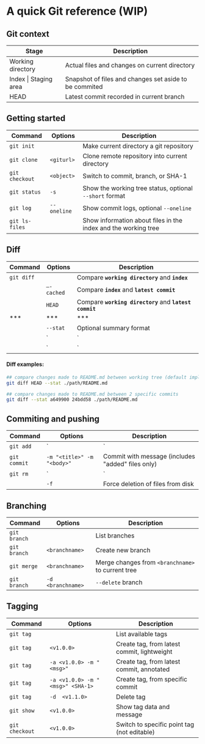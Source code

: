 
# A quick Git reference (WIP)

## Git context

| Stage | Description |
|-------|-------------|
| Working directory | Actual files and changes on current directory |
| Index            \| Staging area | Snapshot of files and changes set aside to be commited |
| HEAD              | Latest commit recorded in current branch  |

## Getting started

| Command     | Options     | Description |
|-------------|-------------|---------------------------------------------------------|
| `git init`  |             | Make current directory a git repository |
| `git clone` | `<giturl>`  | Clone remote repository into current directory |
| `git checkout`| `<object>`| Switch to commit, branch, or SHA-1 |
| `git status`| `-s`        | Show the working tree status, optional `--short` format |
| `git log`   | `--oneline` | Show commit logs, optional `--oneline` |
| `git ls-files`|           | Show information about files in the index and the working tree |

## Diff

| Command     | Options     | Description |
|-------------|-------------|---------------------------------------------------------|
| `git diff`  |             | Compare **`working directory`** and **`index`** |
|             | `–-cached`  | Compare **`index`** and **`latest commit`** |
|             | `HEAD`      | Compare **`working directory`** and **`latest commit`** |
| *** | *** | *** |
|             | `--stat`    | Optional summary format |
|             | `<commit> <commit> | <branch> <branch>`  | Commits or blobs to compare |
|             | `<path> | <file>`    | Make output relative to `<path>` |

#### Diff examples:

```bash
## compare changes made to README.md between working tree (default implied) and latest commit (HEAD)
git diff HEAD --stat ./path/README.md

## compare changes made to README.md between 2 specific commits
git diff --stat a649900 24bdd58 ./path/README.md
```

## Commiting and pushing

| Command     | Options     | Description |
|-------------|-------------|---------------------------------------------------------|
| `git add`         | `<file> | <path>`   |  Add files to staging area  |
| `git commit`      | `-m "<title>" -m "<body>"`  |  Commit with message (includes "added" files only) |
| `git rm`          | `<file> | <path>`   |  Remove files from the working tree and from the index |
|                   | `-f`                |  Force deletion of files from disk |

## Branching

| Command     | Options     | Description |
|-------------|-------------|---------------------------------------------------------|
| `git branch`        |                   | List branches |
| `git branch`        | `<branchname>`    | Create new branch |
| `git merge`         | `<branchname>`    | Merge changes from `<branchname>` to current tree |
| `git branch`        | `-d <branchname>` | `--delete` branch |

## Tagging

| Command     | Options     | Description |
|-------------|-------------|---------------------------------------------------------|
| `git tag`           |                   | List available tags |
| `git tag`           | `<v1.0.0>`        | Create tag, from latest commit, lightweight |
| `git tag`           | `-a <v1.0.0> -m "<msg>"` | Create tag, from latest commit, annotated |
| `git tag`           | `-a <v1.0.0> -m "<msg>" <SHA-1>` | Create tag, from specific commit |
| `git tag`           | `-d  <v1.1.0>`    | Delete tag |
| `git show`          | `<v1.0.0>`        | Show tag data and message |
| `git checkout`      | `<v1.0.0>`        | Switch to specific point tag (not editable) |


